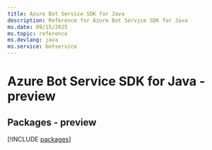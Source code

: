 ```yaml
---
title: Azure Bot Service SDK for Java
description: Reference for Azure Bot Service SDK for Java
ms.date: 09/15/2025
ms.topic: reference
ms.devlang: java
ms.service: botservice
---
```

# Azure Bot Service SDK for Java - preview
## Packages - preview
[!INCLUDE [packages](bot-service-index.md)]